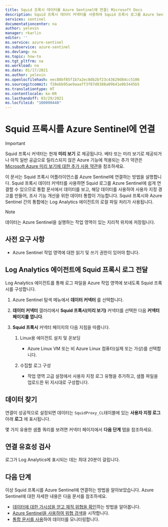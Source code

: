```yaml
---
title: Squid 프록시 데이터를 Azure Sentinel에 연결| Microsoft Docs
description: Squid 프록시 데이터 커넥터를 사용하여 Squid 프록시 로그를 Azure Sentinel로 가져오는 방법 알아보기. 통합 문서에서 Squid 프록시 데이터를 보고, 경고를 만들어, 조사 기능을 개선합니다.
services: sentinel
documentationcenter: na
author: yelevin
manager: rkarlin
editor: ''
ms.service: azure-sentinel
ms.subservice: azure-sentinel
ms.devlang: na
ms.topic: how-to
ms.tgt_pltfrm: na
ms.workload: na
ms.date: 01/17/2021
ms.author: yelevin
ms.openlocfilehash: eec88bf85f1b7a2ec8db2bf23c43629d84cc5106
ms.sourcegitcommit: f28ebb95ae9aaaff3f87d8388a09b41e0b3445b5
ms.translationtype: HT
ms.contentlocale: ko-KR
ms.lasthandoff: 03/29/2021
ms.locfileid: "100090448"
---
```

# <a name="connect-your-squid-proxy-to-azure-sentinel"></a>Squid 프록시를 Azure Sentinel에 연결

> [!IMPORTANT]
> Squid 프록시 커넥터는 현재 **미리 보기** 로 제공됩니다. 베타 또는 미리 보기로 제공되거나 아직 일반 공급으로 릴리스되지 않은 Azure 기능에 적용되는 추가 약관은 [Microsoft Azure 미리 보기에 대한 추가 사용 약관](https://azure.microsoft.com/support/legal/preview-supplemental-terms/)을 참조하세요.

이 문서는 Squid 프록시 어플라이언스를 Azure Sentinel에 연결하는 방법을 설명합니다. Squid 프록시 데이터 커넥터를 사용하면 Squid 로그를 Azure Sentinel에 쉽게 연결할 수 있으므로 통합 문서에서 데이터를 보고, 해당 데이터를 사용하여 사용자 지정 경고를 만들어, 조사 기능 개선을 위한 데이터 통합이 가능합니다. Squid 프록시와 Azure Sentinel 간의 통합에는 Log Analytics 에이전트의 로컬 파일 처리가 사용됩니다.

> [!NOTE]
> 데이터는 Azure Sentinel을 실행하는 작업 영역이 있는 지리적 위치에 저장됩니다.

## <a name="prerequisites"></a>사전 요구 사항

- Azure Sentinel 작업 영역에 대한 읽기 및 쓰기 권한이 있어야 합니다.

## <a name="forward-squid-proxy-logs-to-the-log-analytics-agent"></a>Log Analytics 에이전트에 Squid 프록시 로그 전달  

Log Analytics 에이전트를 통해 로그 파일을 Azure 작업 영역에 보내도록 Squid 프록시를 구성합니다.

1. Azure Sentinel 탐색 메뉴에서 **데이터 커넥터** 를 선택합니다.

1. **데이터 커넥터** 갤러리에서 **Squid 프록시(미리 보기)** 커넥터를 선택한 다음 **커넥터 페이지를 엽니다**.

1. **Squid 프록시** 커넥터 페이지의 다음 지침을 따릅니다.

    1. Linux용 에이전트 설치 및 온보딩

        - Azure Linux VM 또는 비 Azure Linux 컴퓨터(실제 또는 가상)를 선택합니다.

    1. 수집할 로그 구성

        - 작업 영역 고급 설정에서 사용자 지정 로그 유형을 추가하고, 샘플 파일을 업로드한 뒤 지시대로 구성합니다.

## <a name="find-your-data"></a>데이터 찾기

연결이 성공적으로 설정되면 데이터는 `SquidProxy_CL`테이블에 있는 **사용자 지정 로그** 아래 **로그** 에 표시됩니다.

몇 가지 유용한 샘플 쿼리를 보려면 커넥터 페이지에서 **다음 단계** 탭을 참조하세요.

## <a name="validate-connectivity"></a>연결 유효성 검사

로그가 Log Analytics에 표시되는 데는 최대 20분이 걸립니다. 

## <a name="next-steps"></a>다음 단계

이상 Squid 프록시를 Azure Sentinel에 연결하는 방법을 알아보았습니다. Azure Sentinel에 대한 자세한 내용은 다음 문서를 참조하세요.

- [데이터에 대한 가시성을 얻고 재적 위협을 확인](quickstart-get-visibility.md)하는 방법을 알아봅니다.
- [Azure Sentinel을 사용하여 위협 검색](tutorial-detect-threats-built-in.md)을 시작합니다.
- [통합 문서를 사용](tutorial-monitor-your-data.md)하여 데이터를 모니터링합니다.
